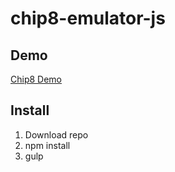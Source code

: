 # chip8-emulator-js
## Demo
[Chip8 Demo](http://80.240.132.120/chip8/)

## Install
1. Download repo
2. npm install
3. gulp
